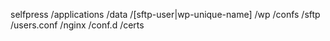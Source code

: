selfpress
    /applications
        /data
            /[sftp-user|wp-unique-name]
                /wp
        /confs
            /sftp
                /users.conf
            /nginx
                /conf.d
                /certs